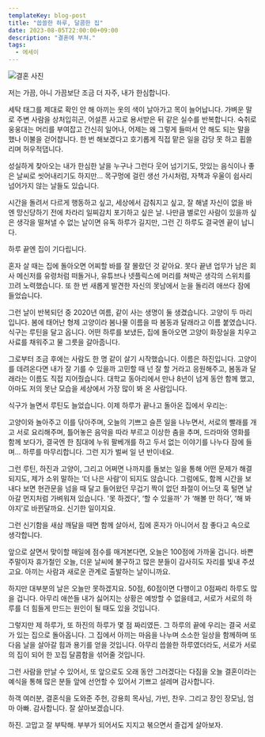 ```yaml
---
templateKey: blog-post
title: "씁쓸한 하루, 달콤한 집"
date: 2023-08-05T22:00:00+09:00
description: "결혼에 부쳐."
tags:
  - 에세이
---
```


![결혼 사진](/assets/bitter-day-sweet-home/photo.jpg "결혼 사진")

저는 가끔, 아니 가끔보단 조금 더 자주, 내가 한심합니다.

세탁 태그를 제대로 확인 안 해 아끼는 옷의 색이 날아가고 목이 늘어납니다. 가벼운 말로 주변 사람을 상처입히곤, 어설픈 사고로 용서받은 뒤 같은 실수를 반복합니다. 숙취로 웅웅대는 머리를 부여잡고 간신히 일어나, 어제는 왜 그렇게 들떠서 안 해도 되는 말을 했나 이불을 걷어찹니다. 한 번 해보겠다고 호기롭게 직접 맡은 일을 감당 못 하고 휩쓸리며 허우적댑니다.

성실하게 찾아오는 내가 한심한 날을 누구나 그런다 웃어 넘기기도, 맛있는 음식이나 좋은 날씨로 씻어내리기도 하지만… 목구멍에 걸린 생선 가시처럼, 자책과 우울이 쉽사리 넘어가지 않는 날들도 있습니다.

시간을 돌려서 다르게 행동하고 싶고, 세상에서 감춰지고 싶고, 잘 해낼 자신이 없을 바엔 망신당하기 전에 차라리 일찌감치 포기하고 싶은 날. 나만큼 별로인 사람이 있을까 싶은 생각을 떨쳐낼 수 없는 날이면 유독 하루가 길지만, 그런 긴 하루도 결국엔 끝이 납니다.

하루 끝엔 집이 기다립니다.

혼자 살 때는 집에 돌아오면 어찌할 바를 잘 몰랐던 것 같아요. 못다 끝낸 업무가 남은 회사 메신저를 유령처럼 떠돌거나, 유튜브나 넷플릭스에 머리를 쳐박곤 생각의 스위치를 끄려 노력했습니다. 또 한 번 새롭게 발견한 자신의 못남에서 눈을 돌리려 애쓰다 잠에 들었습니다.

그런 날이 반복되던 중 2020년 여름, 같이 사는 생명이 둘 생겼습니다. 고양이 두 마리입니다. 봄에 태어난 형제 고양이라 봄나물 이름을 따 봄동과 달래라고 이름 붙였습니다. 식구는 루틴을 달고 옵니다. 어떤 하루를 보냈든, 집에 돌아오면 고양이 화장실을 치우고 사료를 채워주고 물 그릇을 갈아줍니다.

그로부터 조금 후에는 사람도 한 명 같이 살기 시작했습니다. 이름은 하진입니다. 고양이를 데려온다면 내가 잘 기를 수 있을까 고민할 때 넌 잘 할 거라고 응원해주고, 봄동과 달래라는 이름도 직접 지어줬습니다. 대학교 동아리에서 만나 8년이 넘게 동안 함께 했고, 아마도 저의 못난 모습을 세상에서 가장 많이 봐 온 사람입니다.

식구가 늘면서 루틴도 늘었습니다. 이제 하루가 끝나고 돌아온 집에서 우리는:

고양이와 놀아주고 이를 닦아주며, 오늘의 기쁘고 슬픈 일을 나누면서, 서로의 빨래를 개고 서로 요리해주며, 틀어놓은 음악을 따라 부르고 이상한 춤을 추며, 드라마와 영화를 함께 보다가, 결국엔 한 침대에 누워 팔베개를 하고 두서 없는 이야기를 나누다 잠에 들며... 하루를 마무리합니다. 그런 지가 벌써 일 년 반이네요.

그런 루틴, 하진과 고양이, 그리고 어쩌면 나까지를 돌보는 일을 통해 어떤 문제가 해결되지도, 제가 소위 말하는 ‘더 나은 사람’이 되지도 않습니다. 그럼에도, 함께 시간을 보내다 보면 현관문을 넘을 때 달고 들어왔던 무겁기 짝이 없던 좌절이 어느덧 훅 털면 날아갈 먼지처럼 가벼워져 있습니다. '못 하겠다', ‘할 수 있을까' 가 ‘해볼 만 하다’, ‘해 봐야지’로 바뀐달까요. 신기한 일이지요.

그런 신기함을 새삼 깨달을 때면 함께 살아서, 집에 혼자가 아니어서 참 좋다고 속으로 생각합니다.

앞으로 살면서 맞이할 매일에 점수를 매겨본다면, 오늘은 100점에 가까울 겁니다. 바쁜 주말이자 휴가철인 오늘, 더운 날씨에 불구하고 많은 분들이 감사히도 자리를 빛내 주셨고요. 아끼는 사람과 새로운 관계로 출발하는 날이니까요.

하지만 대부분의 날은 오늘만 못하겠지요. 50점, 60점이면 다행이고 0점짜리 하루도 많을 겁니다. 아무리 애쓴들 내가 싫어지는 상황은 예방할 수 없을테고, 서로가 서로의 하루를 더 힘들게 만드는 원인이 될 때도 있을 것입니다.

그렇지만 제 하루가, 또 하진의 하루가 몇 점 짜리였든. 그 하루의 끝에 우리는 결국 서로가 있는 집으로 돌아옵니다. 그 집에서 아끼는 마음을 나누며 소소한 일상을 함께하며 또 다음 날을 살아갈 힘과 용기를 얻을 것입니다. 아무리 씁쓸한 하루였더라도, 서로가 서로의 집이 되어 한 꼬집 달콤함을 섞어줄 것입니다.

그런 사람을 만날 수 있어서, 또 앞으로도 오래 동안 그러겠다는 다짐을 오늘 결혼이라는 예식을 통해 많은 분들 앞에 선언할 수 있어서 기쁘고 설레며 감사합니다.

하객 여러분, 결혼식을 도와준 주헌, 강용희 목사님, 가빈, 찬우. 그리고 장인 장모님, 엄마 아빠. 감사합니다. 잘 살아보겠습니다.

하진. 고맙고 잘 부탁해. 부부가 되어서도 지지고 볶으면서 즐겁게 살아보자.
